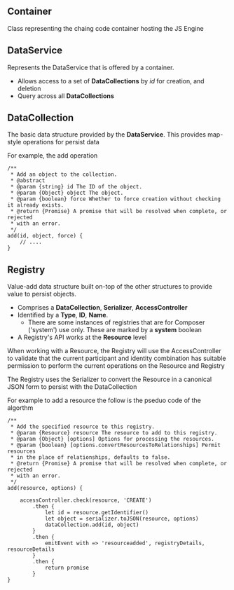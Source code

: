 


## Container

Class representing the chaing code container hosting the JS Engine

## DataService

Represents the DataService that is offered by a container. 

- Allows access to a set of **DataCollections** by _id_ for creation, and deletion
- Query across all **DataCollections**

## DataCollection

The basic data structure provided by the **DataService**.  This provides map-style operations for persist data

For example, the add operation

    /**
     * Add an object to the collection.
     * @abstract
     * @param {string} id The ID of the object.
     * @param {Object} object The object.
     * @param {boolean} force Whether to force creation without checking it already exists.
     * @return {Promise} A promise that will be resolved when complete, or rejected
     * with an error.
     */
    add(id, object, force) {
        // ....
    }

## Registry

Value-add data structure built on-top of the other structures to provide value to persist objects.

- Comprises a **DataCollection**, **Serializer**, **AccessController**
- Identified by a **Type**, **ID**, **Name**.
  - There are some instances of registries that are for Composer ('system') use only. These are marked by a **system** boolean
- A Registry's API works at the **Resource** level

When working with a Resource, the Registry will use the AccessController to validate that the current participant and identity combination has suitable permission to perform the current operations on the Resource and Registry

The Registry uses the Serializer to convert the Resource in a canonical JSON form to persist with the DataCollection

For example to add a resource the follow is the pseduo code of the algorthm

    /**
     * Add the specified resource to this registry.
     * @param {Resource} resource The resource to add to this registry.
     * @param {Object} [options] Options for processing the resources.
     * @param {boolean} [options.convertResourcesToRelationships] Permit resources
     * in the place of relationships, defaults to false.
     * @return {Promise} A promise that will be resolved when complete, or rejected
     * with an error.
     */
    add(resource, options) {

        accessController.check(resource, 'CREATE')
            .then {
                let id = resource.getIdentifier()
                let object = serializer.toJSON(resource, options)                
                dataCollection.add(id, object)
            }
            .then { 
                emitEvent with => 'resourceadded', registryDetails, resourceDetails
            }
            .then {
                return promise
            }
    }

